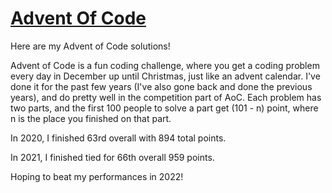 # [Advent Of Code](https://adventofcode.com/)

Here are my Advent of Code solutions!

Advent of Code is a fun coding challenge, where you get a coding problem every day in December up until Christmas, just like an advent calendar. I've done it for the past few years (I've also gone back and done the previous years), and do pretty well in the competition part of AoC. Each problem has two parts, and the first 100 people to solve a part get (101 - n) point, where n is the place you finished on that part.

In 2020, I finished 63rd overall with 894 total points.

In 2021, I finished tied for 66th overall 959 points.

Hoping to beat my performances in 2022!

